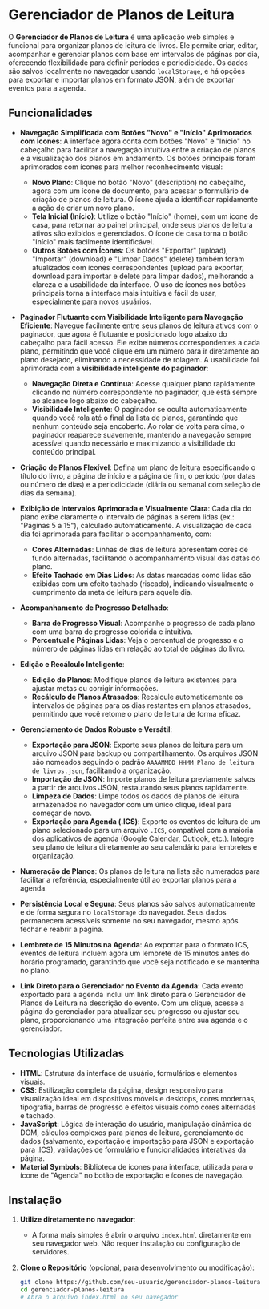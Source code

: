 # Gerenciador de Planos de Leitura

O **Gerenciador de Planos de Leitura** é uma aplicação web simples e funcional para organizar planos de leitura de livros. Ele permite criar, editar, acompanhar e gerenciar planos com base em intervalos de páginas por dia, oferecendo flexibilidade para definir períodos e periodicidade. Os dados são salvos localmente no navegador usando `localStorage`, e há opções para exportar e importar planos em formato JSON, além de exportar eventos para a agenda.

## Funcionalidades

- **Navegação Simplificada com Botões "Novo" e "Início" Aprimorados com Ícones**: A interface agora conta com botões "Novo" e "Início" no cabeçalho para facilitar a navegação intuitiva entre a criação de planos e a visualização dos planos em andamento. Os botões principais foram aprimorados com ícones para melhor reconhecimento visual:
    - **Novo Plano**: Clique no botão "Novo" (<span class="material-symbols-outlined align-text-bottom">description</span>) no cabeçalho, agora com um ícone de documento, para acessar o formulário de criação de planos de leitura. O ícone ajuda a identificar rapidamente a ação de criar um novo plano.
    - **Tela Inicial (Início)**: Utilize o botão "Início" (<span class="material-symbols-outlined align-text-bottom">home</span>), com um ícone de casa, para retornar ao painel principal, onde seus planos de leitura ativos são exibidos e gerenciados. O ícone de casa torna o botão "Início" mais facilmente identificável.
    - **Outros Botões com Ícones**: Os botões "Exportar" (<span class="material-symbols-outlined align-text-bottom">upload</span>), "Importar" (<span class="material-symbols-outlined align-text-bottom">download</span>) e "Limpar Dados" (<span class="material-symbols-outlined align-text-bottom">delete</span>) também foram atualizados com ícones correspondentes (<span class="material-symbols-outlined align-text-bottom">upload</span> para exportar, <span class="material-symbols-outlined align-text-bottom">download</span> para importar e <span class="material-symbols-outlined align-text-bottom">delete</span> para limpar dados), melhorando a clareza e a usabilidade da interface.
    O uso de ícones nos botões principais torna a interface mais intuitiva e fácil de usar, especialmente para novos usuários.

- **Paginador Flutuante com Visibilidade Inteligente para Navegação Eficiente**: Navegue facilmente entre seus planos de leitura ativos com o paginador, que agora é flutuante e posicionado logo abaixo do cabeçalho para fácil acesso. Ele exibe números correspondentes a cada plano, permitindo que você clique em um número para ir diretamente ao plano desejado, eliminando a necessidade de rolagem.  A usabilidade foi aprimorada com a **visibilidade inteligente do paginador**:
    - **Navegação Direta e Contínua**: Acesse qualquer plano rapidamente clicando no número correspondente no paginador, que está sempre ao alcance logo abaixo do cabeçalho.
    - **Visibilidade Inteligente**: O paginador se oculta automaticamente quando você rola até o final da lista de planos, garantindo que nenhum conteúdo seja encoberto. Ao rolar de volta para cima, o paginador reaparece suavemente, mantendo a navegação sempre acessível quando necessário e maximizando a visibilidade do conteúdo principal.


- **Criação de Planos Flexível**: Defina um plano de leitura especificando o título do livro, a página de início e a página de fim, o período (por datas ou número de dias) e a periodicidade (diária ou semanal com seleção de dias da semana).
- **Exibição de Intervalos Aprimorada e Visualmente Clara**: Cada dia do plano exibe claramente o intervalo de páginas a serem lidas (ex.: "Páginas 5 a 15"), calculado automaticamente. A visualização de cada dia foi aprimorada para facilitar o acompanhamento, com:
    - **Cores Alternadas**:  Linhas de dias de leitura apresentam cores de fundo alternadas, facilitando o acompanhamento visual das datas do plano.
    - **Efeito Tachado em Dias Lidos**: As datas marcadas como lidas são exibidas com um efeito tachado (riscado), indicando visualmente o cumprimento da meta de leitura para aquele dia.
- **Acompanhamento de Progresso Detalhado**:
    - **Barra de Progresso Visual**: Acompanhe o progresso de cada plano com uma barra de progresso colorida e intuitiva.
    - **Percentual e Páginas Lidas**: Veja o percentual de progresso e o número de páginas lidas em relação ao total de páginas do livro.
- **Edição e Recálculo Inteligente**:
    - **Edição de Planos**: Modifique planos de leitura existentes para ajustar metas ou corrigir informações.
    - **Recálculo de Planos Atrasados**: Recalcule automaticamente os intervalos de páginas para os dias restantes em planos atrasados, permitindo que você retome o plano de leitura de forma eficaz.
- **Gerenciamento de Dados Robusto e Versátil**:
    - **Exportação para JSON**: Exporte seus planos de leitura para um arquivo JSON para backup ou compartilhamento. Os arquivos JSON são nomeados seguindo o padrão `AAAAMMDD_HHMM_Plano de leitura de livros.json`, facilitando a organização.
    - **Importação de JSON**: Importe planos de leitura previamente salvos a partir de arquivos JSON, restaurando seus planos rapidamente.
    - **Limpeza de Dados**: Limpe todos os dados de planos de leitura armazenados no navegador com um único clique, ideal para começar de novo.
    - **Exportação para Agenda (.ICS)**: Exporte os eventos de leitura de um plano selecionado para um arquivo `.ICS`, compatível com a maioria dos aplicativos de agenda (Google Calendar, Outlook, etc.). Integre seu plano de leitura diretamente ao seu calendário para lembretes e organização.
- **Numeração de Planos**: Os planos de leitura na lista são numerados para facilitar a referência, especialmente útil ao exportar planos para a agenda.
- **Persistência Local e Segura**: Seus planos são salvos automaticamente e de forma segura no `localStorage` do navegador. Seus dados permanecem acessíveis somente no seu navegador, mesmo após fechar e reabrir a página.
- **Lembrete de 15 Minutos na Agenda**: Ao exportar para o formato ICS, eventos de leitura incluem agora um lembrete de 15 minutos antes do horário programado, garantindo que você seja notificado e se mantenha no plano.
- **Link Direto para o Gerenciador no Evento da Agenda**: Cada evento exportado para a agenda inclui um link direto para o Gerenciador de Planos de Leitura na descrição do evento. Com um clique, acesse a página do gerenciador para atualizar seu progresso ou ajustar seu plano, proporcionando uma integração perfeita entre sua agenda e o gerenciador.

## Tecnologias Utilizadas

- **HTML**: Estrutura da interface de usuário, formulários e elementos visuais.
- **CSS**: Estilização completa da página, design responsivo para visualização ideal em dispositivos móveis e desktops, cores modernas, tipografia, barras de progresso e efeitos visuais como cores alternadas e tachado.
- **JavaScript**: Lógica de interação do usuário, manipulação dinâmica do DOM, cálculos complexos para planos de leitura, gerenciamento de dados (salvamento, exportação e importação para JSON e exportação para .ICS), validações de formulário e funcionalidades interativas da página.
- **Material Symbols**: Biblioteca de ícones para interface, utilizada para o ícone de "Agenda" no botão de exportação e ícones de navegação.

## Instalação

1. **Utilize diretamente no navegador**:
   - A forma mais simples é abrir o arquivo `index.html` diretamente em seu navegador web. Não requer instalação ou configuração de servidores.

2. **Clone o Repositório** (opcional, para desenvolvimento ou modificação):
   ```bash
   git clone https://github.com/seu-usuario/gerenciador-planos-leitura.git # Substitua pelo link do seu repositório
   cd gerenciador-planos-leitura
   # Abra o arquivo index.html no seu navegador
